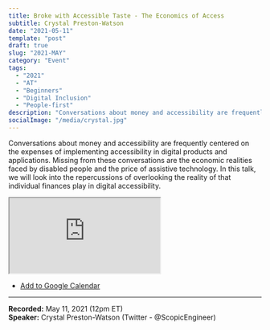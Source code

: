 ```yaml
---
title: Broke with Accessible Taste - The Economics of Access
subtitle: Crystal Preston-Watson
date: "2021-05-11"
template: "post"
draft: true
slug: "2021-MAY"
category: "Event"
tags:
  - "2021"
  - "AT"
  - "Beginners"
  - "Digital Inclusion"
  - "People-first"
description: "Conversations about money and accessibility are frequently centered on the expenses of implementing accessibility in digital products and applications. Missing from these conversations are the economic realities faced by disabled people and the price of assistive technology. In this talk, we will look into the repercussions of overlooking the reality of that individual finances play in digital accessibility."
socialImage: "/media/crystal.jpg"
---
```

Conversations about money and accessibility are frequently centered on the expenses of implementing accessibility in digital products and applications. Missing from these conversations are the economic realities faced by disabled people and the price of assistive technology. In this talk, we will look into the repercussions of overlooking the reality of that individual finances play in digital accessibility.

<iframe title="Broke with Accessible Taste - The Economics of Access by Crystal Preston-Watson" src="https://www.youtube.com/embed/7jho7wC1t6c" allow="accelerometer; autoplay; encrypted-media; gyroscope; picture-in-picture" allowfullscreen></iframe>

<ul class="calendar"><li class="calendar__list-item"><a target="_blank" href="https://calendar.google.com/event?action=TEMPLATE&amp;tmeid=MWpmb2QzaWw5bXQ5anZ1OWtzMWdodjA5a2IgYWNjZXNzaWJpbGl0eXRhbGtzQG0&amp;tmsrc=accessibilitytalks%40gmail.com">Add to Google Calendar</a></li></ul>

-----
<b>Recorded:</b> May 11, 2021 (12pm ET)<br>
<b>Speaker:</b> Crystal Preston-Watson (Twitter - @ScopicEngineer)